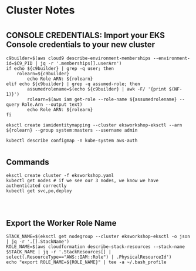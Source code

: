 # <h1>Cluster Notes</h1>


# <h2>CONSOLE CREDENTIALS: Import your EKS Console credentials to your new cluster</h2>

```
c9builder=$(aws cloud9 describe-environment-memberships --environment-id=$C9_PID | jq -r '.memberships[].userArn')
if echo ${c9builder} | grep -q user; then
	rolearn=${c9builder}
        echo Role ARN: ${rolearn}
elif echo ${c9builder} | grep -q assumed-role; then
        assumedrolename=$(echo ${c9builder} | awk -F/ '{print $(NF-1)}')
        rolearn=$(aws iam get-role --role-name ${assumedrolename} --query Role.Arn --output text) 
        echo Role ARN: ${rolearn}
fi

```
```
eksctl create iamidentitymapping --cluster eksworkshop-eksctl --arn ${rolearn} --group system:masters --username admin

```
```
kubectl describe configmap -n kube-system aws-auth

```
# <h2>Commands</h2>

```
eksctl create cluster -f eksworkshop.yaml
kubectl get nodes # if we see our 3 nodes, we know we have authenticated correctly
kubectl get svc,po,deploy



```
# <h2>Export the Worker Role Name</h2>

```
STACK_NAME=$(eksctl get nodegroup --cluster eksworkshop-eksctl -o json | jq -r '.[].StackName')
ROLE_NAME=$(aws cloudformation describe-stack-resources --stack-name $STACK_NAME | jq -r '.StackResources[] | select(.ResourceType=="AWS::IAM::Role") | .PhysicalResourceId')
echo "export ROLE_NAME=${ROLE_NAME}" | tee -a ~/.bash_profile


```
